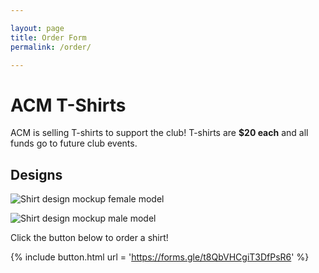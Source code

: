```yaml
---

layout: page
title: Order Form
permalink: /order/

---
```


# ACM T-Shirts

ACM is selling T-shirts to support the club! T-shirts are **$20 each** and all funds go to future club events. 

## Designs

![Shirt design mockup female model]({{site.baseurl}}/assets/img/tshirts/2023/shirt.png)

![Shirt design mockup male model]({{site.baseurl}}/assets/img/tshirts/2023/shirt2.png)


Click the button below to order a shirt!

{% include button.html url = 'https://forms.gle/t8QbVHCgiT3DfPsR6' %}

